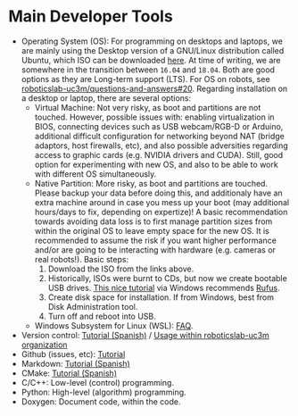 # Main Developer Tools

- Operating System (OS): For programming on desktops and laptops, we are mainly using the Desktop version of a GNU/Linux distribution called Ubuntu, which ISO can be downloaded [here](https://www.ubuntu.com/download/desktop). At time of writing, we are somewhere in the transition between `16.04` and `18.04`. Both are good options as they are Long-term support (LTS). For OS on robots, see [roboticslab-uc3m/questions-and-answers#20](https://github.com/roboticslab-uc3m/questions-and-answers/issues/20). Regarding installation on a desktop or laptop, there are several options:
   - Virtual Machine: Not very risky, as boot and partitions are not touched. However, possible issues with: enabling virtualization in BIOS, connecting devices such as USB webcam/RGB-D or Arduino, additional difficult configuration for networking beyond NAT (bridge adaptors, host firewalls, etc), and also possible adversities regarding access to graphic cards (e.g. NVIDIA drivers and CUDA). Still, good option for experimenting with new OS, and also to be able to work with different OS simultaneously.
   - Native Partition: More risky, as boot and partitions are touched. Please backup your data before doing this, and additionaly have an extra machine around in case you mess up your boot (may additional hours/days to fix, depending on expertize)! A basic recommendation towards avoiding data loss is to first manage partition sizes from within the original OS to leave empty space for the new OS. It is recommended to assume the risk if you want higher performance and/or are going to be interacting with hardware (e.g. cameras or real robots!). Basic steps:
      1. Download the ISO from the links above.
      1. Historically, ISOs were burnt to CDs, but now we create bootable USB drives. [This nice tutorial](https://tutorials.ubuntu.com/tutorial/tutorial-create-a-usb-stick-on-windows) via Windows recommends [Rufus](http://rufus.akeo.ie/).
      1. Create disk space for installation. If from Windows, best from Disk Administration tool.
      1. Turn off and reboot into USB.
   - Windows Subsystem for Linux (WSL): [FAQ](https://docs.microsoft.com/en-us/windows/wsl/faq).
- Version control: [Tutorial (Spanish)](https://asrob-uc3m.gitbooks.io/tutoriales/content/software/version-control/) / [Usage within roboticslab-uc3m organization](version-control.md)
- Github (issues, etc): [Tutorial](https://david-estevez.gitbooks.io/the-git-the-bad-and-the-ugly/content/)
- Markdown: [Tutorial (Spanish)](https://asrob-uc3m.gitbooks.io/tutoriales/content/writing/markdown.html)
- CMake: [Tutorial (Spanish)](https://asrob-uc3m.gitbooks.io/tutoriales/content/software/programming/cmake.html)
- C/C++: Low-level (control) programming.
- Python: High-level (algorithm) programming.
- Doxygen: Document code, within the code.
